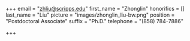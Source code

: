 +++
email = "zhliu@scripps.edu"
first_name = "Zhonglin"
honorifics = []
last_name = "Liu"
picture = "images/zhonglin_liu-bw.png"
position = "Postdoctoral Associate"
suffix = "Ph.D."
telephone = "(858) 784-7886"

+++
